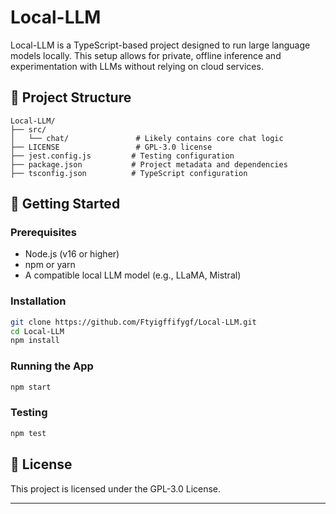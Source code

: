 

# Local-LLM

Local-LLM is a TypeScript-based project designed to run large language models locally. This setup allows for private, offline inference and experimentation with LLMs without relying on cloud services.

## 🧰 Project Structure

```
Local-LLM/
├── src/
│   └── chat/               # Likely contains core chat logic
├── LICENSE                 # GPL-3.0 license
├── jest.config.js         # Testing configuration
├── package.json           # Project metadata and dependencies
├── tsconfig.json          # TypeScript configuration
```

## 🚀 Getting Started

### Prerequisites
- Node.js (v16 or higher)
- npm or yarn
- A compatible local LLM model (e.g., LLaMA, Mistral)

### Installation
```bash
git clone https://github.com/Ftyigffifygf/Local-LLM.git
cd Local-LLM
npm install
```

### Running the App
```bash
npm start
```

### Testing
```bash
npm test
```

## 📄 License

This project is licensed under the GPL-3.0 License.

---



